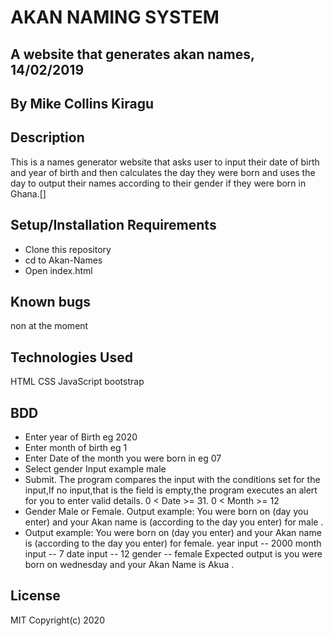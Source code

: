
# AKAN NAMING SYSTEM
## A website that generates akan names, 14/02/2019

## By Mike Collins Kiragu

## Description
This is a names generator website that asks user to input their date of birth and year of birth and then calculates the day they were born and uses the day to output their names according to their gender if they were born in Ghana.[]

## Setup/Installation Requirements
* Clone this repository
* cd to Akan-Names
* Open index.html

## Known bugs
non at the moment

## Technologies Used
HTML CSS JavaScript bootstrap

## BDD
* Enter year of Birth eg 2020
* Enter month of birth eg 1
* Enter Date of the month you were born in eg 07
* Select gender Input example male
* Submit. The program compares the input with the conditions set for the input,If no input,that is the field is empty,the program executes an alert for you to enter valid details.
 0 < Date >= 31. 0 < Month >= 12
* Gender Male or Female. Output example: You were born on (day you enter) and your Akan name is (according to the day you enter) for male .
* Output example: You were born on (day you enter) and your Akan name is (according to the day you enter) for female.
year input -- 2000 month input -- 7 date input -- 12 gender -- female Expected output is you were born on wednesday and your Akan Name is Akua .

## License
MIT Copyright(c) 2020